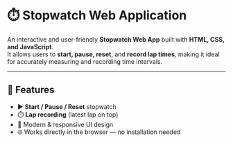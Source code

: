 # ⏱️ Stopwatch Web Application

An interactive and user-friendly **Stopwatch Web App** built with **HTML, CSS, and JavaScript**.  
It allows users to **start, pause, reset**, and **record lap times**, making it ideal for accurately measuring and recording time intervals.

---

## 🚀 Features
- ▶️ **Start / Pause / Reset** stopwatch
- ⏱️ **Lap recording** (latest lap on top)
- 🎨 Modern & responsive UI design
- 🌐 Works directly in the browser — no installation needed
